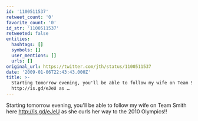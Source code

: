 ```yaml
---
id: '1100511537'
retweet_count: '0'
favorite_count: '0'
id_str: '1100511537'
retweeted: false
entities:
  hashtags: []
  symbols: []
  user_mentions: []
  urls: []
original_url: https://twitter.com/jth/status/1100511537
date: '2009-01-06T22:43:43.000Z'
title: >-
  Starting tomorrow evening, you'll be able to follow my wife on Team Smith here
  http://is.gd/eJeU as …
---
```


Starting tomorrow evening, you'll be able to follow my wife on Team Smith here http://is.gd/eJeU as she curls her way to the 2010 Olympics!!